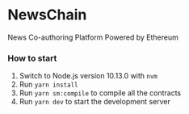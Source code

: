# NewsChain

News Co-authoring Platform Powered by Ethereum

### How to start

1. Switch to Node.js version 10.13.0 with `nvm`
1. Run `yarn install`
1. Run `yarn sm:compile` to compile all the contracts
1. Run `yarn dev` to start the development server

